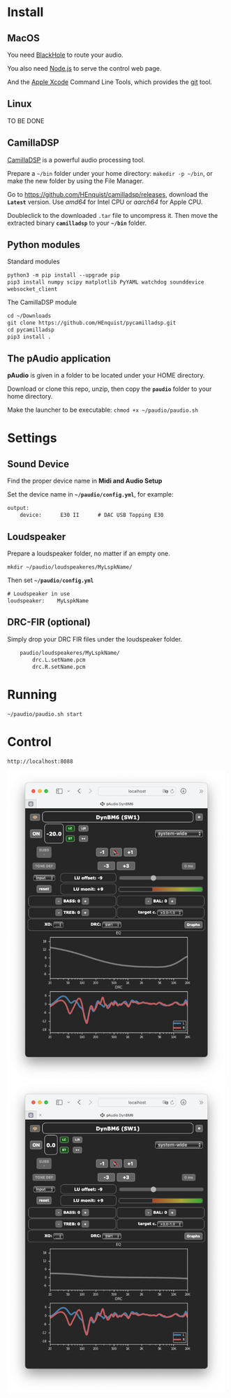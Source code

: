 # Install

## MacOS

You need [BlackHole](https://github.com/ExistentialAudio/BlackHole#installation-instructions) to route your audio.

You also need [Node.js](https://nodejs.org/en) to serve the control web page.

And the [Apple Xcode](https://developer.apple.com/xcode/) Command Line Tools, which provides the [git](https://git-scm.com) tool.

## Linux
TO BE DONE


## CamillaDSP

[CamillaDSP](https://github.com/HEnquist/camilladsp#readme) is a powerful audio processing tool.

Prepare a `~/bin` folder under your home directory: `makedir -p ~/bin`, or make the new folder by using the File Manager.

Go to https://github.com/HEnquist/camilladsp/releases, download the **`Latest`** version. Use _amd64_ for Intel CPU or _aarch64_ for Apple CPU.

Doubleclick to the downloaded `.tar` file to uncompress it. Then move the extracted binary **`camilladsp`** to your **`~/bin`** folder.

## Python modules

Standard modules

    python3 -m pip install --upgrade pip
    pip3 install numpy scipy matplotlib PyYAML watchdog sounddevice websocket_client

The CamillaDSP module

    cd ~/Downloads
    git clone https://github.com/HEnquist/pycamilladsp.git
    cd pycamilladsp
    pip3 install .


## The pAudio application

**pAudio** is given in a folder to be located under your HOME directory.

Download or clone this repo, unzip, then copy the **`paudio`** folder to your home directory.

Make the launcher to be executable: `chmod +x ~/paudio/paudio.sh`

# Settings

## Sound Device

Find the proper device name in **Midi and Audio Setup**

Set the device name in **`~/paudio/config.yml`**, for example:

    output:
        device:      E30 II      # DAC USB Topping E30


## Loudspeaker

Prepare a loudspeaker folder, no matter if an empty one.

    mkdir ~/paudio/loudspeakeres/MyLspkName/

Then set **`~/paudio/config.yml`**

    # Loudspeaker in use
    loudspeaker:    MyLspkName

## DRC-FIR (optional)

Simply drop your DRC FIR files under the loudspeaker folder.

        paudio/loudspeakeres/MyLspkName/
            drc.L.setName.pcm
            drc.R.setName.pcm


# Running

    ~/paudio/paudio.sh start

# Control

    http://localhost:8088

<img src="./img/pAudio%20web%20-20dB.png" width="500"><img src="./img/pAudio%20web%200dB.png" width="500">

